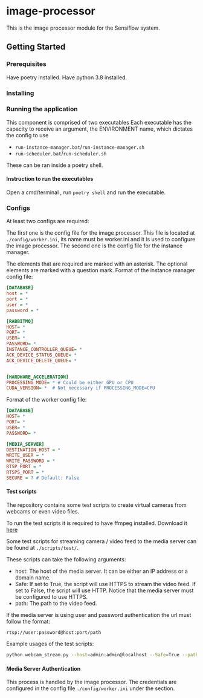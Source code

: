 # image-processor

This is the image processor module for the Sensiflow system.

## Getting Started

### Prerequisites

Have poetry installed.
Have python 3.8 installed.

### Installing

### Running the application

This component is comprised of two executables
Each executable has the capacity to receive an argument, the ENVIRONMENT name, which dictates the config to use

- `run-instance-manager.bat`/`run-instance-manager.sh`
- `run-scheduler.bat`/`run-scheduler.sh`

These can be ran inside a poetry shell.

#### Instruction to run the executables

Open a cmd/terminal , run `poetry shell` and run the executable.

### Configs

At least two configs are required:

The first one is the config file for the image processor. This file is located at `./config/worker.ini`, its name must be worker.ini and it is used to configure the image processor.
The second one is the config file for the instance manager.

The elements that are required are marked with an asterisk.
The optional elements are marked with a question mark.
Format of the instance manager config file:

```ini
[DATABASE]
host = *
port = *
user = *
password = *

[RABBITMQ]
HOST= *
PORT= *
USER= *
PASSWORD= *
INSTANCE_CONTROLLER_QUEUE= *
ACK_DEVICE_STATUS_QUEUE= *
ACK_DEVICE_DELETE_QUEUE= *


[HARDWARE_ACCELERATION]
PROCESSING_MODE= * # Could be either GPU or CPU
CUDA_VERSION= *  # Not necessary if PROCESSING_MODE=CPU
```

Format of the worker config file:

```ini
[DATABASE]
HOST= *
PORT= *
USER= *
PASSWORD= *

[MEDIA_SERVER]
DESTINATION_HOST = *
WRITE_USER = *
WRITE_PASSWORD = *
RTSP_PORT = *
RTSPS_PORT = *
SECURE = ? # Default: False


```


#### Test scripts

The repository contains some test scripts to create virtual cameras from webcams or even video files.

To run the test scripts it is required to have ffmpeg installed. Download it [here](https://ffmpeg.org/download.html)

Some test scripts for streaming camera / video feed to the media server can be found at `./scripts/test/`.

These scripts can take the following arguments:
- host: The host of the media server. It can be either an IP address or a domain name.
- Safe: If set to True, the script will use HTTPS to stream the video feed. If set to False, the script will use HTTP. Notice that the media server must be configured to use HTTPS.
- path: The path to the video feed.

If the media server is using user and password authentication the url must follow the format:

```
rtsp://user:password@host:port/path
```

Example usages of the test scripts:

```bash
python webcam_stream.py --host=admin:admin@localhost --Safe=True --path=test 
```


#### Media Server Authentication

This process is handled by the image processor.
The credentials are configured in the config file `./config/worker.ini` under the section.

